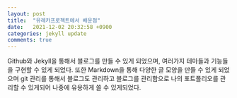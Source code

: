 ```yaml
---
layout: post
title:  "유레카프로젝트에서 배운점"
date:   2021-12-02 20:32:58 +0900
categories: jekyll update
comments: true
---
```

Github와 Jekyll을 통해서 블로그를 만들 수 있게 되었으며, 여러가지 테마들과 기능들을 구현할 수 있게 되었다.
또한 Markdown을 통해 다양한 글 모양을 만들 수 있게 되었으며 git 관리를 통해서 블로그도 관리하고 블로그를 관리함으로
나의 포트폴리오를 관리할 수 있게되어 나중에 유용하게 쓸 수 있게되었다.
